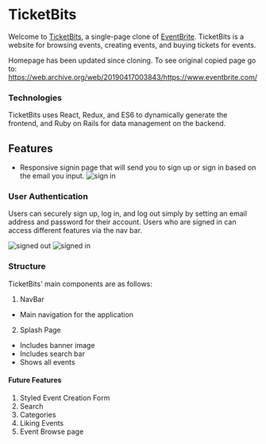 # TicketBits

Welcome to [TicketBits](https://ticketbits.herokuapp.com/), a single-page clone of [EventBrite](https://www.eventbrite.com/). TicketBits is a website for browsing events, creating events, and buying tickets for events.

Homepage has been updated since cloning. To see original copied page go to: https://web.archive.org/web/20190417003843/https://www.eventbrite.com/

### Technologies
TicketBits uses React, Redux, and ES6 to dynamically generate the frontend, and Ruby on Rails for data management on the backend.

## Features

+ Responsive signin page that will send you to sign up or sign in based on the email you input. 
![sign in](https://drive.google.com/open?id=1Hu-ljBUToLqsWFuIoxms1WABWVmBHdqC)

### User Authentication
Users can securely sign up, log in, and log out simply by setting an email address and password for their account.
Users who are signed in can access different features via the nav bar.

![signed out](https://drive.google.com/open?id=1cC6kveSkqSLdvwiSgSHT4z7HwMaGA07j)
![signed in](https://drive.google.com/open?id=10efhaoIxYxsLII1MPnUO6hh2ElGVodTl)

### Structure
TicketBits' main components are as follows:

1. NavBar
  - Main navigation for the application
2. Splash Page
  - Includes banner image
  - Includes search bar
  - Shows all events

#### Future Features

1. Styled Event Creation Form
2. Search
3. Categories
4. Liking Events
5. Event Browse page
